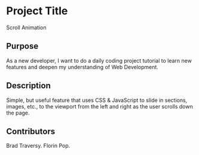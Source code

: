 # Project Title

Scroll Animation

## Purpose

As a new developer, I want to do a daily coding project tutorial to learn new features and deepen my understanding of Web Development.

## Description

Simple, but useful feature that uses CSS & JavaScript to slide in sections, images, etc., to the viewport from the left and right as the user scrolls down the page.

## Contributors

Brad Traversy. Florin Pop.
